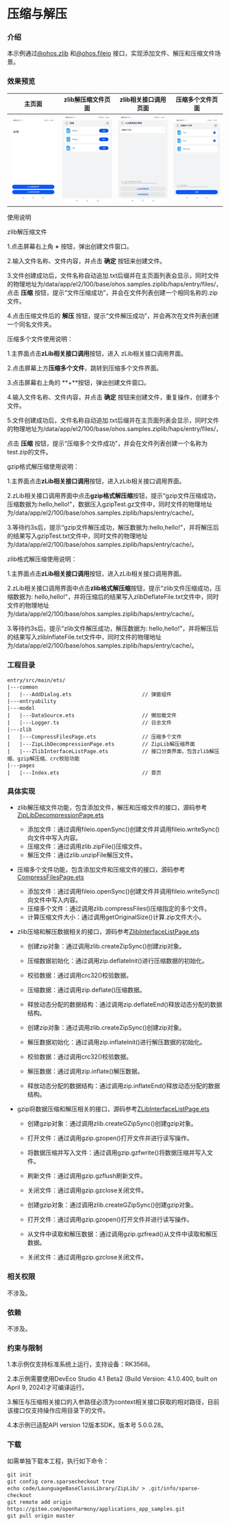 # 压缩与解压

### 介绍

本示例通过[@ohos.zlib](https://gitee.com/openharmony/docs/blob/master/zh-cn/application-dev/reference/apis/js-apis-zlib.md)
和[@ohos.fileio](https://gitee.com/openharmony/docs/blob/master/zh-cn/application-dev/reference/apis/js-apis-fileio.md) 接口，实现添加文件、解压和压缩文件场景。

### 效果预览

|                            主页面                            |                      zlib解压缩文件页面                      |                    zlib相关接口调用页面                     |                      压缩多个文件页面                       |
| :----------------------------------------------------------: | :----------------------------------------------------------: | :---------------------------------------------------------: | :---------------------------------------------------------: |
| <img src="./screenshots/device/Screenshot_20231208091553194.jpeg"  /> | <img src="./screenshots/device/Screenshot_20231208091651506.jpeg"  /> | ![](./screenshots/device/Screenshot_20231208091638669.jpeg) | ![](./screenshots/device/Screenshot_20231208091619146.jpeg) |

使用说明

zlib解压缩文件

1.点击屏幕右上角 **+** 按钮，弹出创建文件窗口。

2.输入文件名称、文件内容，并点击 **确定** 按钮来创建文件。

3.文件创建成功后，文件名称自动追加.txt后缀并在主页面列表会显示，同时文件的物理地址为/data/app/el2/100/base/ohos.samples.ziplib/haps/entry/files/，点击 **压缩** 按钮，提示“文件压缩成功”，并会在文件列表创建一个相同名称的.zip文件。

4.点击压缩文件后的 **解压** 按钮，提示“文件解压成功”，并会再次在文件列表创建一个同名文件夹。



压缩多个文件使用说明：

1.主界面点击**zLib相关接口调用**按钮，进入 zLib相关接口调用界面。

2.点击屏幕上方**压缩多个文件**，跳转到压缩多个文件界面。

3.点击屏幕右上角的 **+**按钮，弹出创建文件窗口。

4.输入文件名称、文件内容，并点击 **确定** 按钮来创建文件，重复操作，创建多个文件。

5.文件创建成功后，文件名称自动追加.txt后缀并在主页面列表会显示，同时文件的物理地址为/data/app/el2/100/base/ohos.samples.ziplib/haps/entry/files/，

点击 **压缩** 按钮，提示“压缩多个文件成功”，并会在文件列表创建一个名称为test.zip的文件。



gzip格式解压缩使用说明：

1.主界面点击**zLib相关接口调用**按钮，进入zLib相关接口调用界面。

2.zLib相关接口调用界面中点击**gzip格式解压缩**按钮，提示“gzip文件压缩成功，压缩数据为:hello,hello!"，数据压入gzipTest.gz文件中，同时文件的物理地址为/data/app/el2/100/base/ohos.samples.ziplib/haps/entry/cache/。

3.等待约3s后，提示“gzip文件解压成功，解压数据为:hello,hello!"，并将解压后的结果写入gzipTest.txt文件中，同时文件的物理地址为/data/app/el2/100/base/ohos.samples.ziplib/haps/entry/cache/。



zlib格式解压缩使用说明：

1.主界面点击**zLib相关接口调用**按钮，进入zLib相关接口调用界面。

2.zLib相关接口调用界面中点击**zlib格式解压缩**按钮，提示“zlib文件压缩成功，压缩数据为: hello,hello!"，并将压缩后的结果写入zlibDeflateFile.txt文件中，同时文件的物理地址为/data/app/el2/100/base/ohos.samples.ziplib/haps/entry/cache/。

3.等待约3s后，提示“zlib文件解压成功，解压数据为: hello,hello!"，并将解压后的结果写入zlibInflateFile.txt文件中，同时文件的物理地址为/data/app/el2/100/base/ohos.samples.ziplib/haps/entry/cache/。


### 工程目录

```
entry/src/main/ets/
|---common
|   |---AddDialog.ets                       // 弹窗组件
|---entryability
|---model
|   |---DataSource.ets                      // 懒加载文件
|   |---Logger.ts                           // 日志文件
|---zlib
|   |---CompressFilesPage.ets               // 压缩多个文件
|   |---ZipLibDecompressionPage.ets         // ZipLib解压缩界面
|   |---ZlibInterfaceListPage.ets           // 接口分类界面，包含zlib解压缩、gzip解压缩、crc校验功能
|---pages
|   |---Index.ets                           // 首页
```

### 具体实现

* zlib解压缩文件功能，包含添加文件，解压和压缩文件的接口，源码参考[ZipLibDecompressionPage.ets](entry/src/main/ets/zlib/ZipLibDecompressionPage.ets)
  
  * 添加文件：通过调用fileio.openSync()创建文件并调用fileio.writeSync()向文件中写入内容。
  * 压缩文件：通过调用zlib.zipFile()压缩文件。
  * 解压文件：通过zlib.unzipFile解压文件。
* 压缩多个文件功能，包含添加文件和压缩文件的接口，源码参考[CompressFilesPage.ets](entry/src/main/ets/zlib/CompressFilesPage.ets)
  
  * 添加文件：通过调用fileio.openSync()创建文件并调用fileio.writeSync()向文件中写入内容。
  * 压缩多个文件：通过调用zlib.compressFiles()压缩指定的多个文件。
  * 计算压缩文件大小：通过调用getOriginalSize()计算.zip文件大小。
* zlib压缩和解压数据相关的接口，源码参考[ZlibInterfaceListPage.ets](entry/src/main/ets/zlib/ZlibInterfaceListPage.ets)
  
  * 创建zip对象：通过调用zlib.createZipSync()创建zip对象。
  * 压缩数据初始化：通过调用zip.deflateInit()进行压缩数据的初始化。
  
  * 校验数据：通过调用crc32()校验数据。
  * 压缩数据：通过调用zip.deflate()压缩数据。
  
  * 释放动态分配的数据结构：通过调用zip.deflateEnd()释放动态分配的数据结构。
  * 创建zip对象：通过调用zlib.createZipSync()创建zip对象。
  
  * 解压数据初始化：通过调用zip.inflateInit()进行解压数据的初始化。
  
  * 校验数据：通过调用crc32()校验数据。
  
  * 解压数据：通过调用zip.inflate()解压数据。
  
  * 释放动态分配的数据结构：通过调用zip.inflateEnd()释放动态分配的数据结构。
* gzip将数据压缩和解压相关的接口，源码参考[ZLibInterfaceListPage.ets](entry/src/main/ets/zlib/ZLibInterfaceListPage.ets)
  
  * 创建gzip对象：通过调用zlib.createGZipSync()创建gzip对象。
  * 打开文件：通过调用gzip.gzopen()打开文件并进行读写操作。
  
  * 将数据压缩并写入文件：通过调用gzip.gzfwrite()将数据压缩并写入文件。
  * 刷新文件：通过调用gzip.gzflush刷新文件。
  
  * 关闭文件：通过调用gzip.gzclose关闭文件。
  * 创建gzip对象：通过调用zlib.createGZipSync()创建gzip对象。
  
  * 打开文件：通过调用gzip.gzopen()打开文件并进行读写操作。
  
  * 从文件中读取和解压数据：通过调用gzip.gzfread()从文件中读取和解压数据。
  
  * 关闭文件：通过调用gzip.gzclose关闭文件。

### 相关权限

不涉及。

### 依赖

不涉及。

### 约束与限制

1.本示例仅支持标准系统上运行，支持设备：RK3568。

2.本示例需要使用DevEco Studio 4.1 Beta2 (Build Version: 4.1.0.400, built on April 9, 2024)才可编译运行。

3.解压与压缩相关接口的入参路径必须为context相关接口获取的相对路径，目前该接口仅支持操作应用目录下的文件。

4.本示例已适配API version 12版本SDK，版本号 5.0.0.28。

### 下载

如需单独下载本工程，执行如下命令：

```
git init
git config core.sparsecheckout true
echo code/LaunguageBaseClassLibrary/ZipLib/ > .git/info/sparse-checkout
git remote add origin https://gitee.com/openharmony/applications_app_samples.git
git pull origin master
```